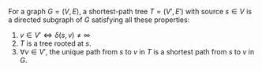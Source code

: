 For a graph $G = (V, E)$, a shortest-path tree $T = (V', E')$ with source $s \in V$
is a directed subgraph of $G$ satisfying all these properties:

1.  $v \in V' \iff \delta(s, v) \neq \infty$
2.  $T$ is a tree rooted at $s$.
3.  $\forall v \in V'$, the unique path from $s$ to $v$ in $T$
is a shortest path from $s$ to $v$ in $G$.
